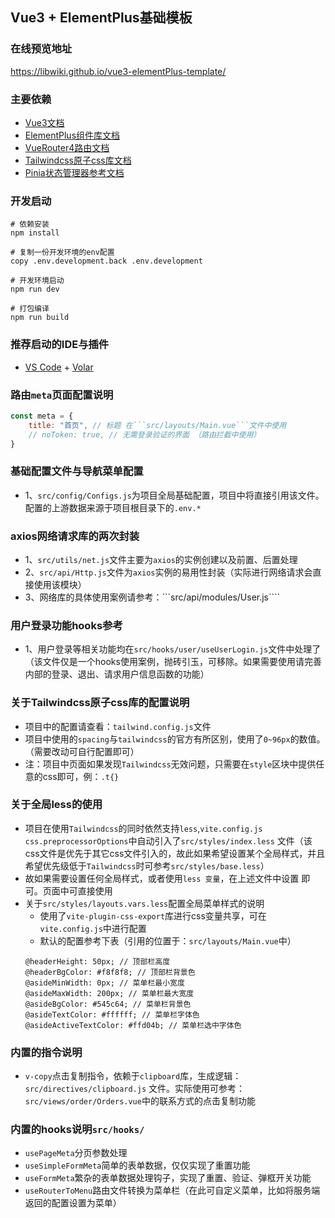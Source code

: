 ## Vue3 + ElementPlus基础模板

### 在线预览地址

<a target="_blank" href="https://libwiki.github.io/vue3-elementPlus-template/">https://libwiki.github.io/vue3-elementPlus-template/ </a>

### 主要依赖

* [Vue3文档](https://v3.cn.vuejs.org/)
* [ElementPlus组件库文档](https://element-plus.gitee.io/zh-CN/)
* [VueRouter4路由文档](https://router.vuejs.org/zh/)
* [Tailwindcss原子css库文档](https://www.tailwindcss.cn/)
* [Pinia状态管理器参考文档](https://pinia.web3doc.top//)

### 开发启动

```shell
# 依赖安装
npm install

# 复制一份开发环境的env配置
copy .env.development.back .env.development

# 开发环境启动
npm run dev

# 打包编译
npm run build

```

### 推荐启动的IDE与插件

- [VS Code](https://code.visualstudio.com/) + [Volar](https://marketplace.visualstudio.com/items?itemName=Vue.volar)

### 路由```meta```页面配置说明


```js
const meta = {
    title: "首页", // 标题 在```src/layouts/Main.vue```文件中使用
    // noToken: true, // 无需登录验证的界面 （路由拦截中使用）
}
```

### 基础配置文件与导航菜单配置

* 1、```src/config/Configs.js```为项目全局基础配置，项目中将直接引用该文件。配置的上游数据来源于项目根目录下的```.env.*```

### axios网络请求库的两次封装

* 1、```src/utils/net.js```文件主要为```axios```的实例创建以及前置、后置处理
* 2、```src/api/Http.js```文件为```axios```实例的易用性封装（实际进行网络请求会直接使用该模块）
* 3、网络库的具体使用案例请参考：```src/api/modules/User.js````

### 用户登录功能hooks参考

* 1、用户登录等相关功能均在```src/hooks/user/useUserLogin.js```文件中处理了（该文件仅是一个hooks使用案例，抛砖引玉，可移除。如果需要使用请完善内部的登录、退出、请求用户信息函数的功能）

### 关于Tailwindcss原子css库的配置说明

* 项目中的配置请查看：```tailwind.config.js```文件
* 项目中使用的```spacing```与```tailwindcss```的官方有所区别，使用了```0~96px```的数值。（需要改动可自行配置即可）
* 注：项目中页面如果发现```Tailwindcss```无效问题，只需要在```style```区块中提供任意的css即可，例：```.t{}```

### 关于全局less的使用

* 项目在使用```Tailwindcss```的同时依然支持```less```,```vite.config.js css.preprocessorOptions```中自动引入了```src/styles/index.less```
  文件（该css文件是优先于其它css文件引入的，故此如果希望设置某个全局样式，并且希望优先级低于```Tailwindcss```时可参考```src/styles/base.less```）
* 故如果需要设置任何全局样式，或者使用```less 变量```，在上述文件中设置 即可。页面中可直接使用
* 关于```src/styles/layouts.vars.less```配置全局菜单样式的说明
    * 使用了```vite-plugin-css-export```库进行css变量共享，可在```vite.config.js```中进行配置
    * 默认的配置参考下表（引用的位置于：```src/layouts/Main.vue```中）
  ```less
  @headerHeight: 50px; // 顶部栏高度
  @headerBgColor: #f8f8f8; // 顶部栏背景色
  @asideMinWidth: 0px; // 菜单栏最小宽度
  @asideMaxWidth: 200px; // 菜单栏最大宽度
  @asideBgColor: #545c64; // 菜单栏背景色
  @asideTextColor: #ffffff; // 菜单栏字体色
  @asideActiveTextColor: #ffd04b; // 菜单栏选中字体色
  ```

### 内置的指令说明

* ```v-copy```点击复制指令，依赖于```clipboard```库，生成逻辑：```src/directives/clipboard.js```
  文件。实际使用可参考：```src/views/order/Orders.vue```中的联系方式的点击复制功能

### 内置的hooks说明```src/hooks/```

* ```usePageMeta```分页参数处理
* ```useSimpleFormMeta```简单的表单数据，仅仅实现了重置功能
* ```useFormMeta```繁杂的表单数据处理钩子，实现了重置、验证、弹框开关功能
* ```useRouterToMenu```路由文件转换为菜单栏（在此可自定义菜单，比如将服务端返回的配置设置为菜单） 



